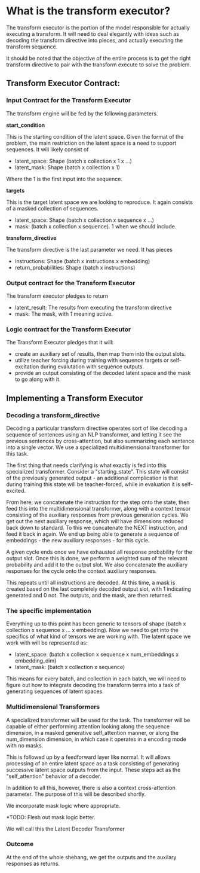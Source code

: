 # What is the transform executor?

The transform executor is the portion of the model responsible for actually executing a transform. It will
need to deal elegantly with ideas such as decoding the transform directive into pieces,
and actually executing the transform sequence.

It should be noted that the objective of the entire process is to get the right transform
directive to pair with the transform execute to solve the problem.

## Transform Executor Contract:

### Input Contract for the Transform Executor

The transform engine will be fed by the following parameters. 

**start_condition**

This is the starting condition of the latent space. Given the format of the problem,
the main restriction on the latent space is a need to support sequences. It will likely
consist of

* latent_space: Shape (batch x collection x 1 x  ...)
* latent_mask: Shape (batch x collection x 1)

Where the 1 is the first input into the sequence. 

**targets**

This is the target latent space we are looking to reproduce. It again consists of a 
masked collection of sequences. 

* latent_space: Shape (batch x collection x sequence x ...)
* mask: (batch x collection x sequence). 1 when we should include.

**transform_directive**

The transform directive is the last parameter we need. It has pieces

* instructions: Shape (batch x instructions x embedding)
* return_probabilities: Shape (batch x instructions)

### Output contract for the Transform Executor

The transform executor pledges to return

* latent_result: The results from executing the transform directive
* mask: The mask, with 1 meaning active. 

### Logic contract for the Transform Executor

The Transform Executor pledges that it will:

* create an auxiliary set of results, then map them into the output slots.
* utilize teacher forcing during training with sequence targets or self-excitation during 
  evalutation with sequence outputs.
* provide an output consisting of the decoded latent space and the mask to go along with it.

## Implementing a Transform Executor

### Decoding a transform_directive

Decoding a particular transform directive operates sort of like decoding a sequence of sentences
using an NLP transformer, and letting it see the previous sentences by cross-attention, but also summarizing
each sentence into a single vector. We use a specialized multidimensional transformer for this task.

The first thing that needs clarifying is what exactly is fed into this specialized transformer. Consider
a "starting_state". This state will consist of the previously generated output - an additional complication
is that during training this state will be teacher-forced, while in evaluation it is self-excited. 

From here, we concatenate the instruction for the step onto the state, then feed this into the multidimensional 
transformer,  along with a context tensor consisting of the auxiliary responses from previous generation cycles.
We get out the next auxiliary response, which will have dimensions reduced back down to standard. To this
we concatenate the NEXT instruction, and feed it back in again. We end up being able to generate a sequence
of embeddings - the new auxiliary responses - for this cycle. 

A given cycle ends once we have exhausted all response probability for the output slot. Once this is done,
we perform a weighted sum of the relevant probability and add it to the output slot. We also concatenate
the auxiliary responses for the cycle onto the context auxiliary responses. 

This repeats until all instructions are decoded. At this time, a mask is created based on the last
completely decoded output slot, with 1 indicating generated and 0 not. The outputs, and the mask,
are then returned.

### The specific implementation

Everything up to this point has been generic to tensors of shape 
(batch x collection x sequence x ... x embedding). Now we need to get into the specifics
of what kind of tensors we are working with. The latent space we work with
will be represented as:

* latent_space: (batch x collection x sequence x  num_embeddings x embedding_dim)
* latent_mask: (batch x collection x sequence)

This means for every batch, and collection in each batch, we will need to figure out
how to integrate decoding the transform terms into a task of generating sequences of 
latent spaces.

### Multidimensional Transformers

A specialized transformer will be used for the task. The transformer will be 
capable of either performing attention looking along the sequence dimension,
in a masked generative self_attention manner, or along the num_dimension dimension, in
which case it operates in a encoding mode with no masks. 

This is followed up by a feedforward layer like normal. It will allows processing of
an entire latent space as a task consisting of generating successive latent space outputs
from the input. These steps act as the "self_attention" behavior of a decoder.

In addition to all this, however, there is also a context cross-attention parameter.
The purpose of this will be described shortly.

We incorporate mask logic where appropriate. 

*TODO: Flesh out mask logic better.

We will call this the Latent Decoder Transformer

### Outcome

At the end of the whole shebang, we get the outputs and the auxilary responses as returns.